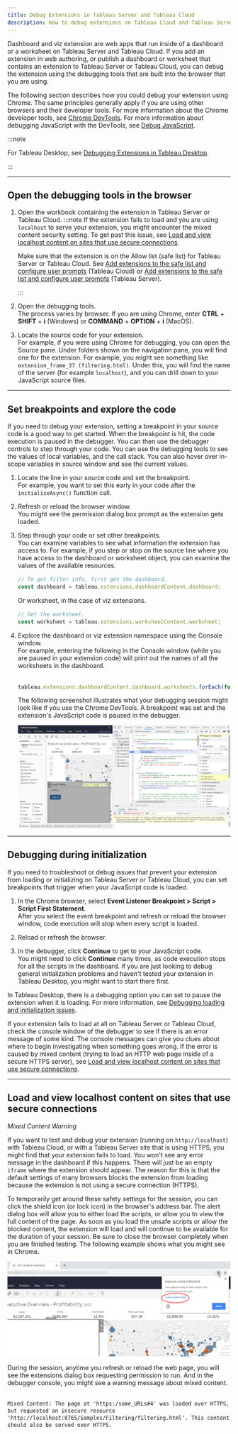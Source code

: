 ```yaml
---
title: Debug Extensions in Tableau Server and Tableau Cloud 
description: How to debug extensions on Tableau Cloud and Tableau Server
---
```


Dashboard and viz extension are web apps that run inside of a dashboard or a worksheet on Tableau Server and Tableau Cloud. If you add an extension in web authoring, or publish a dashboard or worksheet that contains an extension to Tableau Server or Tableau Cloud, you can debug the extension using the debugging tools that are built into the browser that you are using.

The following section describes how you could debug your extension using Chrome. The same principles generally apply if you are using other browsers and their developer tools. For more information about the Chrome developer tools, see [Chrome DevTools](https://developers.google.com/web/tools/chrome-devtools/). For more information about debugging JavaScript with the DevTools, see [Debug JavaScript](https://developers.google.com/web/tools/chrome-devtools/javascript/).  


:::note

For Tableau Desktop, see [Debugging Extensions in Tableau Desktop](./trex_debugging).

:::




---

## Open the debugging tools in the browser

1. Open the workbook containing the extension in Tableau Server or Tableau Cloud.
   :::note
   If the extension fails to load and you are using `localhost` to serve your extension, you might encounter the mixed content security setting. To get past this issue, see [Load and view localhost content on sites that use secure connections](#load-and-view-localhost-content-on-sites-that-use-secure-connections).

   Make sure that the extension is on the Allow list (safe list) for Tableau Server or Tableau Cloud. See [Add extensions to the safe list and configure user prompts](https://help.tableau.com/current/online/en-us/dashboard_extensions_server.htm#add-extensions-to-the-safe-list-and-configure-user-prompts) (Tableau Cloud) or [Add extensions to the safe list and configure user prompts](https://help.tableau.com/current/server/en-us/dashboard_extensions_server.htm#add-extensions-to-the-safe-list-and-configure-user-prompts) (Tableau Server).

   :::

2. Open the debugging tools. <br/>
The process varies by browser. If you are using Chrome, enter **CTRL** + **SHIFT** + **i** (Windows) or **COMMAND** + **OPTION** + **i** (MacOS).

3. Locate the source code for your extension. <br/>
For example, if you were using Chrome for debugging, you can open the Source pane. Under folders shown on the navigation pane, you will find one for the extension. For example, you might see something like `extension_frame_37 (filtering.html)`.
Under this, you will find the name of the server (for example `localhost`), and you can drill down to your JavaScript source files.

---

## Set breakpoints and explore the code

If you need to debug your extension, setting a breakpoint in your source code is a good way to get started. When the breakpoint is hit, the code execution is paused in the debugger. You can then use the debugger controls to step through your code. You can use the debugging tools to see the values of local variables, and the call stack. You can also hover over in-scope variables in source window and see the current values.

1. Locate the line in your source code and set the breakpoint. 
<br/>For example, you want to set this early in your code after the `initializeAsync()` function call.

2. Refresh or reload the browser window. <br/> 
You might see the permission dialog box prompt as the extension gets loaded.

3. Step through your code or set other breakpoints. <br/>
You can examine variables to see what information the extension has access to. For example, if you step or stop on the source line where you have access to the dashboard or worksheet object, you can examine the values of the available resources. 

    ```javascript
    // To get filter info, first get the dashboard.
    const dashboard = tableau.extensions.dashboardContent.dashboard;
    ```

    Or worksheet, in the case of viz extensions.

    ```javascript
    // Get the worksheet.
    const worksheet = tableau.extensions.worksheetContent.worksheet;
    ```

4. Explore the dashboard or viz extension namespace using the Console window. <br/>
For example, entering the following in the Console window (while you are paused in your extension code) will print out the names of all the worksheets in the dashboard.

    ```javascript

    tableau.extensions.dashboardContent.dashboard.worksheets.forEach(function (worksheet){console.log(worksheet.name)})

    ```

    The following screenshot illustrates what your debugging session might look like if you use the Chrome DevTools. A breakpoint was set and the extension's JavaScript code is paused in the debugger.

    ![alt text](./assets/server_dbg_chrome.png "Chrome DevTools showing a the debugger paused on an extension breakpoint")

---

## Debugging during initialization

If you need to troubleshoot or debug issues that prevent your extension from loading or initializing on Tableau Server or Tableau Cloud, you can set breakpoints that trigger when your JavaScript code is loaded.

1. In the Chrome browser, select **Event Listener Breakpoint > Script > Script First Statement**. <br/>
After you select the event breakpoint and refresh or reload the browser window, code execution will stop when every script is loaded.

2. Reload or refresh the browser. <br/>

3. In the debugger, click **Continue** to get to your JavaScript code.<br/>
You might need to click **Continue** many times, as code execution stops for all the scripts in the dashboard. If you are just looking to debug general initialization problems and haven't tested your extension in Tableau Desktop, you might want to start there first.

In Tableau Desktop, there is a debugging option you can set to pause the extension when it is loading. For more information, see [Debugging loading and initialization issues](./trex_debugging#debugging-loading-and-initialization-issues).

If your extension fails to load at all on Tableau Server or Tableau Cloud, check the console window of the debugger to see if there is an error message of some kind. The console messages can give you clues about where to begin investigating when something goes wrong. If the error is caused by mixed content (trying to load an HTTP web page inside of a secure HTTPS server), see [Load and view localhost content on sites that use secure connections](#load-and-view-localhost-content-on-sites-that-use-secure-connections).

---

## Load and view localhost content on sites that use secure connections

*Mixed Content Warning*

If you want to test and debug your extension (running on `http://localhost`) with Tableau Cloud, or with a Tableau Server site that is using HTTPS, you might find that your extension fails to load. You won't see any error message in the dashboard if this happens. There will just be an empty `iframe` where the extension should appear. The reason for this is that the default settings of many browsers blocks the extension from loading because the extension is not using a secure connection (HTTPS).

To temporarily get around these safety settings for the session, you can click the shield icon (or lock icon) in the browser's address bar. The alert dialog box will allow you to either load the scripts, or allow you to view the full content of the page. As soon as you load the unsafe scripts or allow the blocked content, the extension will load and will continue to be available for the duration of your session. Be sure to close the browser completely when you are finished testing. The following example shows what you might see in Chrome. 
<br/>

![alt text](./assets/online_blocked_extension.png "Chrome browser showing alert when extension running on a localhost server")


During the session, anytime you refresh or reload the web page, you will see the extensions dialog box requesting permission to run. And in the debugger console, you might see a warning message about mixed content.

```cli

Mixed Content: The page at 'https:/some_URLs#4' was loaded over HTTPS, but requested an insecure resource 'http://localhost:8765/Samples/Filtering/filtering.html'. This content should also be served over HTTPS.

```

